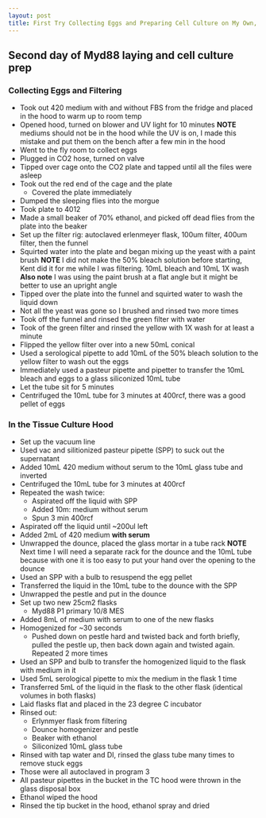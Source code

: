 ```yaml
---
layout: post
title: First Try Collecting Eggs and Preparing Cell Culture on My Own, Myd88 Files
---
```


## Second day of Myd88 laying and cell culture prep

### Collecting Eggs and Filtering
- Took out 420 medium with and without FBS from the fridge and placed in the hood to warm up to room temp
- Opened hood, turned on blower and UV light for 10 minutes
**NOTE** mediums should not be in the hood while the UV is on, I made this mistake and put them on the bench after a few min in the hood
- Went to the fly room to collect eggs
- Plugged in CO2 hose, turned on valve
- Tipped over cage onto the CO2 plate and tapped until all the files were asleep
- Took out the red end of the cage and the plate
  - Covered the plate immediately
- Dumped the sleeping flies into the morgue
- Took plate to 4012
- Made a small beaker of 70% ethanol, and picked off dead flies from the plate into the beaker
- Set up the filter rig: autoclaved erlenmeyer flask, 100um filter, 400um filter, then the funnel
- Squirted water into the plate and began mixing up the yeast with a paint brush
**NOTE** I did not make the 50% bleach solution before starting, Kent did it for me while I was filtering. 10mL bleach and 10mL 1X wash  
**Also note** I was using the paint brush at a flat angle but it might be better to use an upright angle
- Tipped over the plate into the funnel and squirted water to wash the liquid down
- Not all the yeast was gone so I brushed and rinsed two more times
- Took off the funnel and rinsed the green filter with water
- Took of the green filter and rinsed the yellow with 1X wash for at least a minute
- Flipped the yellow filter over into a new 50mL conical
- Used a serological pipette to add 10mL of the 50% bleach solution to the yellow filter to wash out the eggs
- Immediately used a pasteur pipette and pipetter to transfer the 10mL bleach and eggs to a glass siliconized 10mL tube
- Let the tube sit for 5 minutes
- Centrifuged the 10mL tube for 3 minutes at 400rcf, there was a good pellet of eggs

### In the Tissue Culture Hood
- Set up the vacuum line
- Used vac and silitionized pasteur pipette (SPP) to suck out the supernatant
- Added 10mL 420 medium without serum to the 10mL glass tube and inverted
- Centrifuged the 10mL tube for 3 minutes at 400rcf
- Repeated the wash twice:
  - Aspirated off the liquid with SPP
  - Added 10m: medium without serum
  - Spun 3 min 400rcf
- Aspirated off the liquid until ~200ul left
- Added 2mL of 420 medium **with serum**
- Unwrapped the dounce, placed the glass mortar in a tube rack
**NOTE** Next time I will need a separate rack for the dounce and the 10mL tube because with one it is too easy to put your hand over the opening to the dounce
- Used an SPP with a bulb to resuspend the egg pellet
- Transferred the liquid in the 10mL tube to the dounce with the SPP
- Unwrapped the pestle and put in the dounce
- Set up two new 25cm2 flasks
  - Myd88 P1 primary 10/8 MES
- Added 8mL of medium with serum to one of the new flasks
- Homogenized for ~30 seconds
  - Pushed down on pestle hard and twisted back and forth briefly, pulled the pestle up, then back down again and twisted again. Repeated 2 more times
- Used an SPP and bulb to transfer the homogenized liquid to the flask with medium in it
- Used 5mL serological pipette to mix the medium in the flask 1 time
- Transferred 5mL of the liquid in the flask to the other flask (identical volumes in both flasks)
- Laid flasks flat and placed in the 23 degree C incubator
- Rinsed out:
  - Erlynmyer flask from filtering
  - Dounce homogenizer and pestle
  - Beaker with ethanol
  - Siliconized 10mL glass tube
- Rinsed with tap water and DI, rinsed the glass tube many times to remove stuck eggs
- Those were all autoclaved in program 3
- All pasteur pipettes in the bucket in the TC hood were thrown in the glass disposal box
- Ethanol wiped the hood
- Rinsed the tip bucket in the hood, ethanol spray and dried
